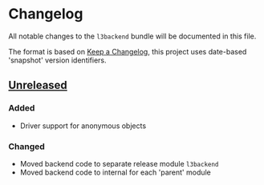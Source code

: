# Changelog
All notable changes to the `l3backend` bundle will be documented in this file.

The format is based on [Keep a Changelog](https://keepachangelog.com/en/1.0.0/),
this project uses date-based 'snapshot' version identifiers.

## [Unreleased]

### Added

- Driver support for anonymous objects

### Changed

- Moved backend code to separate release module `l3backend`
- Moved backend code to internal for each 'parent' module

[Unreleased]: https://github.com/latex3/latex3/compare/2019-05-28...HEAD
